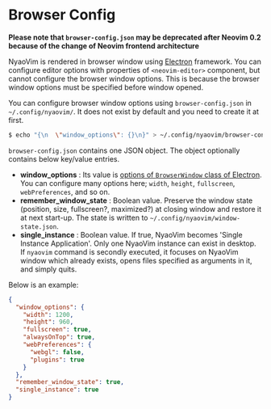 Browser Config
=============

**Please note that `browser-config.json` may be deprecated after Neovim 0.2 because of the change of Neovim frontend architecture**

NyaoVim is rendered in browser window using [Electron](https://github.com/atom/electron) framework.  You can configure editor options with properties of `<neovim-editor>` component, but cannot configure the browser window options.  This is because the browser window options must be specified before window opened.

You can configure browser window options using `browser-config.json` in `~/.config/nyaovim/`.  It does not exist by default and you need to create it at first.

```sh
$ echo "{\n  \"window_options\": {}\n}" > ~/.config/nyaovim/browser-config.json
```

`browser-config.json` contains one JSON object.  The object optionally contains below key/value entries.

- **window_options** : Its value is [options of `BrowserWindow` class of Electron](https://github.com/atom/electron/blob/master/docs/api/browser-window.md#new-browserwindowoptions).  You can configure many options here; `width`, `height`, `fullscreen`, `webPreferences`, and so on.
- **remember_window_state** : Boolean value.  Preserve the window state (position, size, fullscreen?, maximized?) at closing window and restore it at next start-up.  The state is written to `~/.config/nyaovim/window-state.json`.
- **single_instance** : Boolean value.  If true, NyaoVim becomes 'Single Instance Application'.  Only one NyaoVim instance can exist in desktop.  If `nyaovim` command is secondly executed, it focuses on NyaoVim window which already exists, opens files specified as arguments in it, and simply quits.

Below is an example:

```json
{
  "window_options": {
    "width": 1200,
    "height": 960,
    "fullscreen": true,
    "alwaysOnTop": true,
    "webPreferences": {
      "webgl": false,
      "plugins": true
    }
  },
  "remember_window_state": true,
  "single_instance": true
}
```


